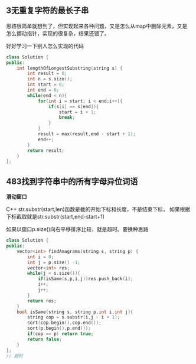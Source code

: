 ## 3无重复字符的最长子串

思路很简单就想到了，但实现起来各种问题，又是怎么从map中删除元素，又是怎么挪动指针，实现的很复杂，结果还错了。

好好学习一下别人怎么实现的代码

```CPP
class Solution {
public:
    int lengthOfLongestSubstring(string s) {
        int result = 0;
        int n = s.size();
        int start = 0;
        int end = 0;
        while(end < n){
            for(int i = start; i < end;i++){
                if(s[i] == s[end]){
                    start = i + 1;
                    break;
                }
            }
            result = max(result,end - start + 1);
            end++;
        }
        return result;
    }
};
```

## 483找到字符串中的所有字母异位词语

**滑动窗口**

C++ str.substr(start,len)函数是截的开始下标和长度，不是结束下标，
如果根据下标截取就是str.substr(start,end-start+1)

如果以窗口p.size()向右平移排序比较，就是超时。要换种思路

```CPP
class Solution {
public:
    vector<int> findAnagrams(string s, string p) {
        int i = 0;
        int j = p.size() -1;
        vector<int> res;
        while(j < s.size()){
            if(isSame(s,p,i,j))res.push_back(i);
            i++;
            j++;
        }
        return res;
    }
    bool isSame(string s, string p,int i,int j){
        string cop = s.substr(i,j - i + 1);
        sort(cop.begin(),cop.end());
        sort(p.begin(),p.end());
        if(cop == p) return true;
        return false;
    }
};
// 超时

```



